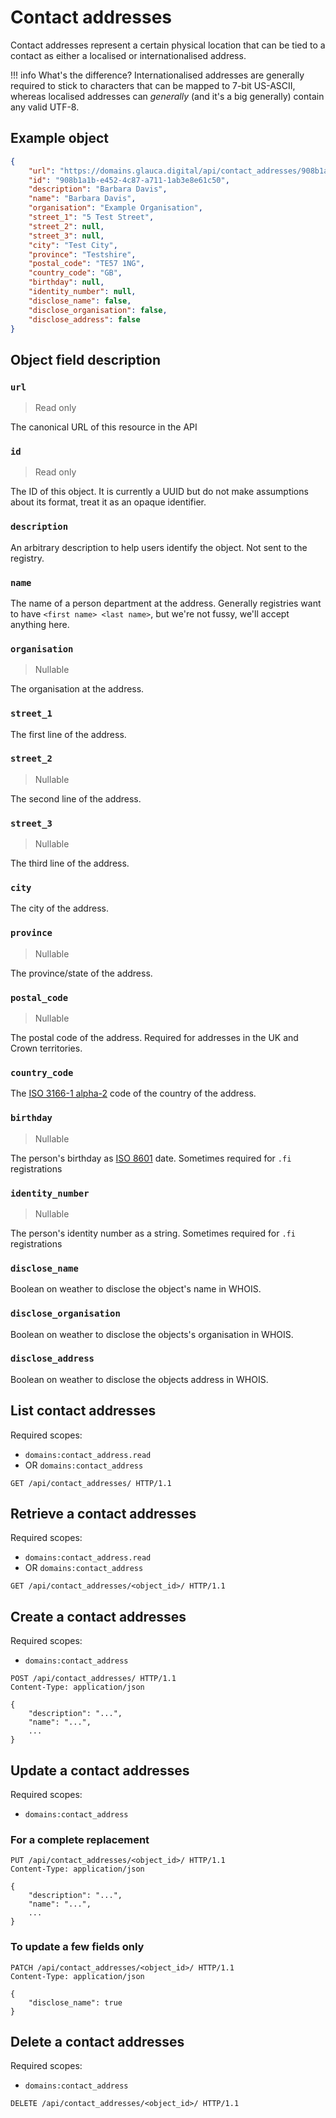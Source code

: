 # Contact addresses

Contact addresses represent a certain physical location that can be tied to a contact
as either a localised or internationalised address.

!!! info
    What's the difference? Internationalised addresses are generally required to stick to
    characters that can be mapped to 7-bit US-ASCII, whereas localised addresses can
    *generally* (and it's a big generally) contain any valid UTF-8.
    
    
## Example object

```json
{
    "url": "https://domains.glauca.digital/api/contact_addresses/908b1a1b-e452-4c87-a711-1ab3e8e61c50/",
    "id": "908b1a1b-e452-4c87-a711-1ab3e8e61c50",
    "description": "Barbara Davis",
    "name": "Barbara Davis",
    "organisation": "Example Organisation",
    "street_1": "5 Test Street",
    "street_2": null,
    "street_3": null,
    "city": "Test City",
    "province": "Testshire",
    "postal_code": "TE57 1NG",
    "country_code": "GB",
    "birthday": null,
    "identity_number": null,
    "disclose_name": false,
    "disclose_organisation": false,
    "disclose_address": false
}
```
    
## Object field description

### `url`
> Read only

The canonical URL of this resource in the API  

### `id`
> Read only

The ID of this object. It is currently a UUID but do not make assumptions about its
format, treat it as an opaque identifier.

### `description`
An arbitrary description to help users identify the object. Not sent to the registry.

### `name`
The name of a person department at the address. Generally registries want to have 
`<first name> <last name>`, but we're not fussy, we'll accept anything here.

### `organisation`
> Nullable

The organisation at the address.

### `street_1`
The first line of the address.

### `street_2`
> Nullable

The second line of the address.

### `street_3`
> Nullable

The third line of the address.

### `city`
The city of the address.

### `province`
> Nullable

The province/state of the address.

### `postal_code`
> Nullable

The postal code of the address. Required for addresses in the UK and Crown territories.

### `country_code`

The [ISO 3166-1 alpha-2](https://en.wikipedia.org/wiki/ISO_3166-1_alpha-2) code of the country of the address.

### `birthday`
> Nullable

The person's birthday as [ISO 8601](https://en.wikipedia.org/wiki/ISO_8601) date. Sometimes required for `.fi` registrations

### `identity_number`
> Nullable

The person's identity number as a string. Sometimes required for `.fi` registrations

### `disclose_name`
Boolean on weather to disclose the object's name in WHOIS.

### `disclose_organisation`
Boolean on weather to disclose the objects's organisation in WHOIS.

### `disclose_address`
Boolean on weather to disclose the objects address in WHOIS.
  
## List contact addresses

Required scopes:

- `domains:contact_address.read`
- OR `domains:contact_address` 

```http
GET /api/contact_addresses/ HTTP/1.1
```
  
## Retrieve a contact addresses

Required scopes:

- `domains:contact_address.read`
- OR `domains:contact_address` 

```http
GET /api/contact_addresses/<object_id>/ HTTP/1.1
```
  
## Create a contact addresses

Required scopes:

- `domains:contact_address` 

```http
POST /api/contact_addresses/ HTTP/1.1
Content-Type: application/json

{
    "description": "...",
    "name": "...",
    ...
}
```
  
## Update a contact addresses

Required scopes:

- `domains:contact_address` 

### For a complete replacement

```http
PUT /api/contact_addresses/<object_id>/ HTTP/1.1
Content-Type: application/json

{
    "description": "...",
    "name": "...",
    ...
}
```

### To update a few fields only

```http
PATCH /api/contact_addresses/<object_id>/ HTTP/1.1
Content-Type: application/json

{
    "disclose_name": true
}
```
  
## Delete a contact addresses

Required scopes:

- `domains:contact_address` 

```http
DELETE /api/contact_addresses/<object_id>/ HTTP/1.1
```